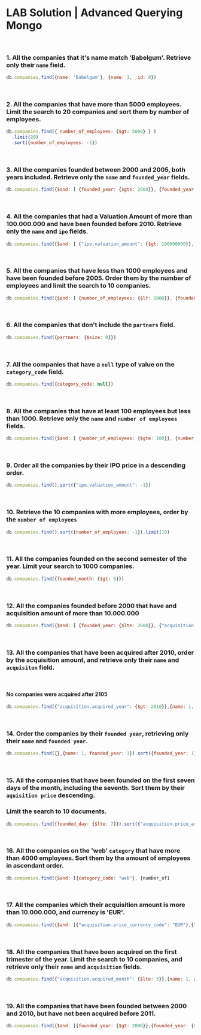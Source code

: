 # LAB Solution  | Advanced Querying Mongo



<br>



### 1. All the companies that it's name match 'Babelgum'. Retrieve only their `name` field.

```js
db.companies.find({name: 'Babelgum'}, {name: 1, _id: 0})
```



<br>



### 2. All the companies that have more than 5000 employees. Limit the search to 20 companies and sort them by **number of employees**.

```js
db.companies.find({ number_of_employees: {$gt: 5000} } )
  .limit(20)
  .sort({number_of_employees: -1})
```



<br>



### 3. All the companies founded between 2000 and 2005, both years included. Retrieve only the `name` and `founded_year` fields.

```js
db.companies.find({$and: [ {founded_year: {$gte: 2000}}, {founded_year: {$lte: 2005}}]}, {name: 1, founded_year: 1, _id: 0})
```



<br>



### 4. All the companies that had a Valuation Amount of more than 100.000.000 and have been founded before 2010. Retrieve only the `name` and `ipo` fields.

```js
db.companies.find({$and: [ {"ipo.valuation_amount": {$gt: 100000000}}, {founded_year: {$lt: 2010}}]}, {name: 1, ipo: 1, _id: 0})
```



<br>



### 5. All the companies that have less than 1000 employees and have been founded before 2005. Order them by the number of employees and limit the search to 10 companies.

```js
db.companies.find({$and: [ {number_of_employees: {$lt: 1000}}, {founded_year: {$lt: 2005}}]} ).sort({number_of_employees: -1}).limit(10)
```



<br>



### 6. All the companies that don't include the `partners` field.

```js
db.companies.find({partners: {$size: 0}})
```



<br>



### 7. All the companies that have a `null` type of value on the `category_code` field.

```js
db.companies.find({category_code: null})
```



<br>



### 8. All the companies that have at least 100 employees but less than 1000. Retrieve only the `name` and `number of employees` fields.

```js
db.companies.find({$and: [ {number_of_employees: {$gte: 100}}, {number_of_employees: {$lte: 1000}}]}, {name: 1, number_of_employees: 1, _id: 0})
```



<br>



### 9. Order all the companies by their IPO price in a descending order.

```js
db.companies.find().sort({"ipo.valuation_amount": -1})
```



<br>



### 10. Retrieve the 10 companies with more employees, order by the `number of employees`

```js
db.companies.find().sort({number_of_employees: -1}).limit(10)
```



<br>



### 11. All the companies founded on the second semester of the year. Limit your search to 1000 companies.

```js
db.companies.find({founded_month: {$gt: 6}})
```



<br>



### 12. All the companies founded before 2000 that have and acquisition amount of more than 10.000.000

```js
db.companies.find({$and: [ {founded_year: {$lte: 2000}}, {"acquisition.price_amount": {$gt: 10000000}}]})
```



<br>



### 13. All the companies that have been acquired after 2010, order by the acquisition amount, and retrieve only their `name` and `acquisiton` field.



<br>



#### No companies were acquired after 2105

```js
db.companies.find({"acquisition.acquired_year": {$gt: 2010}},{name: 1, acquisition: 1}).sort({"acquisition.price_amount": 1})

```



<br>



### 14. Order the companies by their `founded year`, retrieving only their `name` and `founded year`.

```js
db.companies.find({},{name: 1, founded_year: 1}).sort({founded_year: 1})
```



<br>



### 15. All the companies that have been founded on the first seven days of the month, including the seventh. Sort them by their `aquisition price` descending. 

### Limit the search to 10 documents.

```js
db.companies.find({founded_day: {$lte: 7}}).sort({"acquisition.price_amount": -1}).limit(10)
```



<br>



### 16. All the companies on the 'web' `category` that have more than 4000 employees. Sort them by the amount of employees in ascendant order.

```js
db.companies.find({$and: [{category_code: "web"}, {number_of1
```



<br>



### 17. All the companies which their acquisition amount is more than 10.000.000, and currency is 'EUR'.

```js
db.companies.find({$and: [{"acquisition.price_currency_code": "EUR"},{"acquisition.price_amount": {$gt: 10000000}}]})
```



<br>



### 18. All the companies that have been acquired on the first trimester of the year. Limit the search to 10 companies, and retrieve only their `name` and `acquisition` fields.

```js
db.companies.find({"acquisition.acquired_month": {$lte: 3}},{name: 1, acquisition: 1 }).limit(10)
```



<br>



### 19. All the companies that have been founded between 2000 and 2010, but have not been acquired before 2011.

```js
db.companies.find({$and: [{founded_year: {$gt: 2000}},{founded_year: {$lt: 2010}},{"acquisition.acquired_year": {$gte: 2011}}]}, {name: 1, "acquisition.acquired_year": 1})
```



<br>

